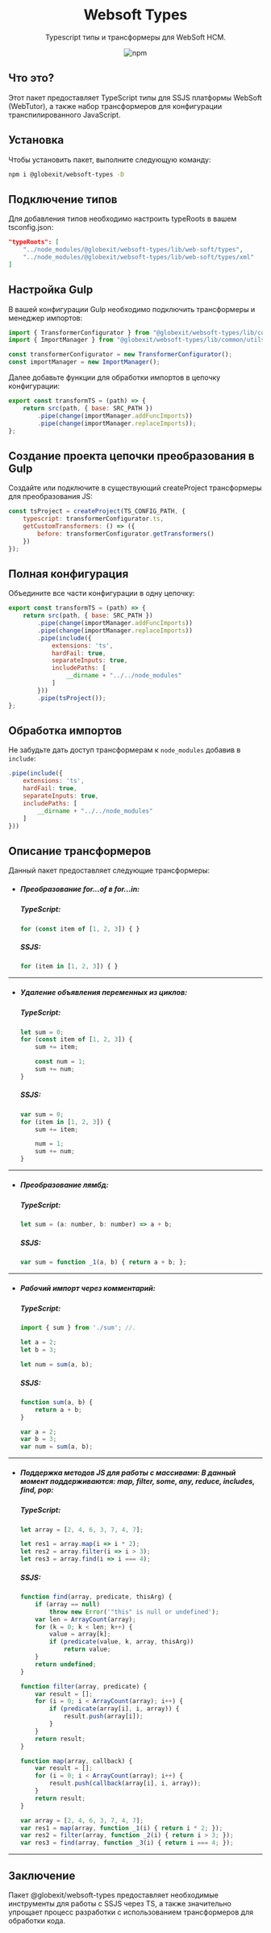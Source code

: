 <h1 align="center">Websoft Types</h1>
<div align="center">
  Typescript типы и трансформеры для WebSoft HCM.

![npm](https://img.shields.io/npm/dw/@globexit/websoft-types)
</div>

## Что это?

Этот пакет предоставляет TypeScript типы для SSJS платформы WebSoft (WebTutor), а также набор трансформеров для конфигурации транспилированного JavaScript.

## Установка

Чтобы установить пакет, выполните следующую команду:

```bash
npm i @globexit/websoft-types -D
```

## Подключение типов
Для добавления типов необходимо настроить typeRoots в вашем tsconfig.json:

```json
"typeRoots": [
    "../node_modules/@globexit/websoft-types/lib/web-soft/types",
    "../node_modules/@globexit/websoft-types/lib/web-soft/types/xml"
]
```

## Настройка Gulp

В вашей конфигурации Gulp необходимо подключить трансформеры и менеджер импортов:
```js
import { TransformerConfigurator } from "@globexit/websoft-types/lib/common/transformers/transformer-configurator";
import { ImportManager } from "@globexit/websoft-types/lib/common/utils/import-manager";

const transformerConfigurator = new TransformerConfigurator();
const importManager = new ImportManager();
```

Далее добавьте функции для обработки импортов в цепочку конфигурации:
```js
export const transformTS = (path) => {
    return src(path, { base: SRC_PATH })
        .pipe(change(importManager.addFuncImports))
        .pipe(change(importManager.replaceImports));
};
```

## Создание проекта цепочки преобразования в Gulp
Создайте или подключите в существующий createProject трансформеры для преобразования JS:
```js
const tsProject = createProject(TS_CONFIG_PATH, {
    typescript: transformerConfigurator.ts,
    getCustomTransformers: () => ({
        before: transformerConfigurator.getTransformers()
    })
});
```

## Полная конфигурация
Объедините все части конфигурации в одну цепочку:

```js
export const transformTS = (path) => {
    return src(path, { base: SRC_PATH })
        .pipe(change(importManager.addFuncImports))
        .pipe(change(importManager.replaceImports))
        .pipe(include({
            extensions: 'ts',
            hardFail: true,
            separateInputs: true,
            includePaths: [
                __dirname + "../../node_modules"
            ]
        }))
        .pipe(tsProject());
};
```

## Обработка импортов
Не забудьте дать доступ трансформерам к `node_modules` добавив в `include`:

```js
.pipe(include({
    extensions: 'ts',
    hardFail: true,
    separateInputs: true,
    includePaths: [
        __dirname + "../../node_modules"
    ]
}))
```

## Описание трансформеров
Данный пакет предоставляет следующие трансформеры:

* ##### Преобразование for...of в for...in:

    ##### TypeScript:
    ```js
    for (const item of [1, 2, 3]) { }
    ```

    ##### SSJS:
    ```js
    for (item in [1, 2, 3]) { }
    ```

---

* ##### Удаление объявления переменных из циклов:

  ##### TypeScript:
    ```js
    let sum = 0;
    for (const item of [1, 2, 3]) {
        sum += item;
    
        const num = 1;
        sum += num;
    }
    ```

  ##### SSJS:
    ```js
    var sum = 0;
    for (item in [1, 2, 3]) {
        sum += item;
  
        num = 1;
        sum += num;
    }
    ```
  
---

* ##### Преобразование лямбд:

  ##### TypeScript:
    ```js
    let sum = (a: number, b: number) => a + b;
    ```

  ##### SSJS:
    ```js
    var sum = function _1(a, b) { return a + b; };
    ```
  
---

* ##### Рабочий импорт через комментарий:

  ##### TypeScript:
    ```js
    import { sum } from './sum'; //.

    let a = 2;
    let b = 3;
    
    let num = sum(a, b);
    ```

  ##### SSJS:
    ```js
    function sum(a, b) {
        return a + b;
    }
  
    var a = 2;
    var b = 3;
    var num = sum(a, b);
    ```
  
---

* ##### Поддержка методов JS для работы с массивами: В данный момент поддерживаются: map, filter, some, any, reduce, includes, find, pop:

  ##### TypeScript:
    ```js
    let array = [2, 4, 6, 3, 7, 4, 7];

    let res1 = array.map(i => i * 2);
    let res2 = array.filter(i => i > 3);
    let res3 = array.find(i => i === 4);
    ```

  ##### SSJS:
    ```js
    function find(array, predicate, thisArg) {
        if (array == null)
            throw new Error('"this" is null or undefined');
        var len = ArrayCount(array);
        for (k = 0; k < len; k++) {
            value = array[k];
            if (predicate(value, k, array, thisArg))
                return value;
        }
        return undefined;
    }
    
    function filter(array, predicate) {
        var result = [];
        for (i = 0; i < ArrayCount(array); i++) {
            if (predicate(array[i], i, array)) {
                result.push(array[i]);
            }
        }
        return result;
    }
    
    function map(array, callback) {
        var result = [];
        for (i = 0; i < ArrayCount(array); i++) {
            result.push(callback(array[i], i, array));
        }
        return result;
    }
    
    var array = [2, 4, 6, 3, 7, 4, 7];
    var res1 = map(array, function _1(i) { return i * 2; });
    var res2 = filter(array, function _2(i) { return i > 3; });
    var res3 = find(array, function _3(i) { return i === 4; });
    ```
  
---

## Заключение
Пакет @globexit/websoft-types предоставляет необходимые инструменты для работы с SSJS через TS, а также значительно упрощает процесс разработки с использованием трансформеров для обработки кода.
